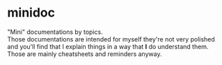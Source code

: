 # minidoc

"Mini" documentations by topics.  
Those documentations are intended for myself they're not very polished and you'll find that I explain things in a way that __I__ do understand them.  
Those are mainly cheatsheets and reminders anyway.
